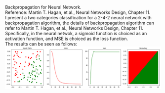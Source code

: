Backpropagation for Neural Network.  
Reference: Martin T. Hagan, et al., Neural Networks Design, Chapter 11.  
I present a two categories classification for a 2-4-2 neural network with backpropagation algorithm, the details of backpropagation algorithm can refer to Martin T. Hagan, et al., Neural Networks Design, Chapter 11.  
Specifically, in the neural netwok, a sigmoid function is choiced as an activation function, and MSE is choiced as the loss function.  
The results can be seen as follows:    
![result](./results/result_Backpropagation_for_neural_network.png)